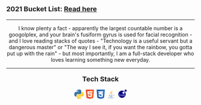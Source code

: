 <p style="font-size: 18px">
  <b> 2021 Bucket List: <a href="/bucket"> Read here</a> </b>
</p>

<hr>

<p align="center">
  I know plenty a fact - apparently the largest countable number is a googolplex, and your brain's fusiform gyrus is used for facial recognition - and I love reading stacks of quotes - "Technology is a useful servant but a dangerous master" or "The way I see it, if you want the rainbow, you gotta put up with the rain" - but most importantly, I am a full-stack developer who loves learning something new everyday. 
</p>

<hr>

<p align="center" style="font-size: 18px">
  <b> Tech Stack </b>
</p>

<p align="center">
  <img src="/assets/python_icon.png" width="25" height="25">
  <img src="/assets/html_icon.png" width="25" height="25">
  <img src="/assets/css_icon.png" width="25" height="25">
  <img src="/assets/java_icon.png" width="25" height="25">
  <img src="/assets/lua_icon.svg" width="25" height="25">
</p>
